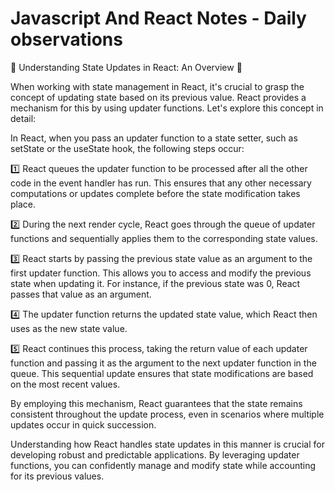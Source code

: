 # Javascript And React Notes - Daily observations 

📢 Understanding State Updates in React: An Overview 🚀

When working with state management in React, it's crucial to grasp the concept of updating state based on its previous value. React provides a mechanism for this by using updater functions. Let's explore this concept in detail:

In React, when you pass an updater function to a state setter, such as setState or the useState hook, the following steps occur:

1️⃣ React queues the updater function to be processed after all the other code in the event handler has run. This ensures that any other necessary computations or updates complete before the state modification takes place.

2️⃣ During the next render cycle, React goes through the queue of updater functions and sequentially applies them to the corresponding state values.

3️⃣ React starts by passing the previous state value as an argument to the first updater function. This allows you to access and modify the previous state when updating it. For instance, if the previous state was 0, React passes that value as an argument.

4️⃣ The updater function returns the updated state value, which React then uses as the new state value.

5️⃣ React continues this process, taking the return value of each updater function and passing it as the argument to the next updater function in the queue. This sequential update ensures that state modifications are based on the most recent values.

By employing this mechanism, React guarantees that the state remains consistent throughout the update process, even in scenarios where multiple updates occur in quick succession.

Understanding how React handles state updates in this manner is crucial for developing robust and predictable applications. By leveraging updater functions, you can confidently manage and modify state while accounting for its previous values.

